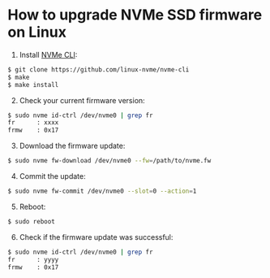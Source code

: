 # How to upgrade NVMe SSD firmware on Linux

1. Install [NVMe CLI](https://github.com/linux-nvme/nvme-cli/):

```bash
$ git clone https://github.com/linux-nvme/nvme-cli
$ make
$ make install
```

2. Check your current firmware version:

```bash
$ sudo nvme id-ctrl /dev/nvme0 | grep fr
fr      : xxxx
frmw    : 0x17
```

3. Download the firmware update:

```bash
$ sudo nvme fw-download /dev/nvme0 --fw=/path/to/nvme.fw
```

4. Commit the update:

```bash
$ sudo nvme fw-commit /dev/nvme0 --slot=0 --action=1
```

5. Reboot:

```bash
$ sudo reboot
```

6. Check if the firmware update was successful:

```bash
$ sudo nvme id-ctrl /dev/nvme0 | grep fr
fr      : yyyy
frmw    : 0x17
```
